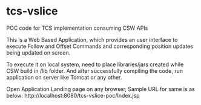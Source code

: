 # tcs-vslice
POC code for TCS implementation consuming CSW APIs

This is a Web Based Application, which provides an user interface to execute Follow and Offset Commands and corresponding position updates being updated on screen.

To execute it on local system, need to place libraries/jars created while CSW build in /lib folder.
And after successfully compiling the code, run application on server like Tomcat or any other.

Open Application Landing page on any browser, Sample URL for same is as below:
http://localhost:8080/tcs-vslice-poc/Index.jsp
